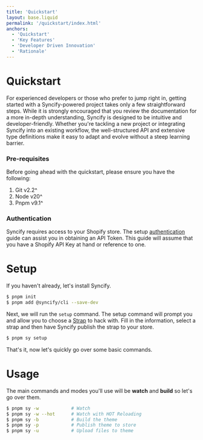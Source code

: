 ```yaml
---
title: 'Quickstart'
layout: base.liquid
permalink: '/quickstart/index.html'
anchors:
  - 'Quickstart'
  - 'Key Features'
  - 'Developer Driven Innovation'
  - 'Rationale'
---
```


# Quickstart

For experienced developers or those who prefer to jump right in, getting started with a Syncify-powered project takes only a few straightforward steps. While it is strongly encouraged that you review the documentation for a more in-depth understanding, Syncify is designed to be intuitive and developer-friendly. Whether you're tackling a new project or integrating Syncify into an existing workflow, the well-structured API and extensive type definitions make it easy to adapt and evolve without a steep learning barrier.

### Pre-requisites

Before going ahead with the quickstart, please ensure you have the following:

1. Git v2.2^
2. Node v20^
3. Pnpm v9.1^

### Authentication

Syncify requires access to your Shopify store. The setup [authentication](/setup/authentication/) guide can assist you in obtaining an API Token. This guide will assume that you have a Shopify API Key at hand or reference to one.

# Setup

If you haven't already, let's install Syncify.

```bash
$ pnpm init
$ pnpm add @syncify/cli --save-dev
```

Next, we will run the `setup` command. The setup command will prompt you and allow you to choose a [Strap](https://github.com/syncifycli/) to hack with. Fill in the information, select a strap and then have Syncify publish the strap to your store.

```bash
$ pnpm sy setup
```

That's it, now let's quickly go over some basic commands.

# Usage

The main commands and modes you'll use will be **watch** and **build** so let's go over them.

```bash
$ pnpm sy -w            # Watch
$ pnpm sy -w --hot      # Watch with HOT Reloading
$ pnpm sy -b            # Build the theme
$ pnpm sy -p            # Publish theme to store
$ pnpm sy -u            # Upload files to theme
```
